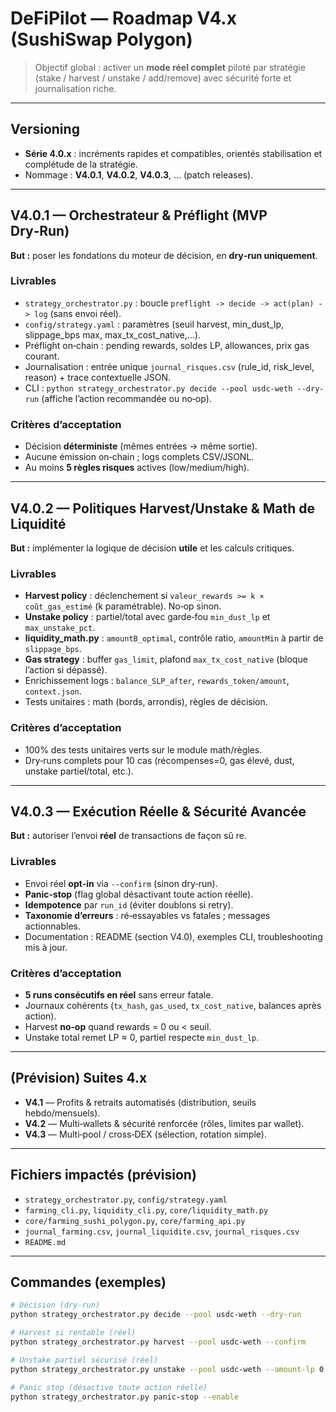 # DeFiPilot — Roadmap V4.x (SushiSwap Polygon)

> Objectif global : activer un **mode réel complet** piloté par stratégie (stake / harvest / unstake / add/remove) avec sécurité forte et journalisation riche.

---

## Versioning

* **Série 4.0.x** : incréments rapides et compatibles, orientés stabilisation et complétude de la stratégie.
* Nommage : **V4.0.1**, **V4.0.2**, **V4.0.3**, … (patch releases).

---

## V4.0.1 — Orchestrateur & Préflight (MVP Dry‑Run)

**But :** poser les fondations du moteur de décision, en **dry‑run uniquement**.

### Livrables

* `strategy_orchestrator.py` : boucle `preflight -> decide -> act(plan) -> log` (sans envoi réel).
* `config/strategy.yaml` : paramètres (seuil harvest, min_dust_lp, slippage_bps max, max_tx_cost_native,…).
* Préflight on‑chain : pending rewards, soldes LP, allowances, prix gas courant.
* Journalisation : entrée unique `journal_risques.csv` (rule_id, risk_level, reason) + trace contextuelle JSON.
* CLI : `python strategy_orchestrator.py decide --pool usdc-weth --dry-run` (affiche l’action recommandée ou no‑op).

### Critères d’acceptation

* Décision **déterministe** (mêmes entrées → même sortie).
* Aucune émission on‑chain ; logs complets CSV/JSONL.
* Au moins **5 règles risques** actives (low/medium/high).

---

## V4.0.2 — Politiques Harvest/Unstake & Math de Liquidité

**But :** implémenter la logique de décision **utile** et les calculs critiques.

### Livrables

* **Harvest policy** : déclenchement si `valeur_rewards >= k × coût_gas_estimé` (k paramétrable). No‑op sinon.
* **Unstake policy** : partiel/total avec garde‑fou `min_dust_lp` et `max_unstake_pct`.
* **liquidity_math.py** : `amountB_optimal`, contrôle ratio, `amountMin` à partir de `slippage_bps`.
* **Gas strategy** : buffer `gas_limit`, plafond `max_tx_cost_native` (bloque l’action si dépassé).
* Enrichissement logs : `balance_SLP_after`, `rewards_token/amount`, `context.json`.
* Tests unitaires : math (bords, arrondis), règles de décision.

### Critères d’acceptation

* 100% des tests unitaires verts sur le module math/règles.
* Dry‑runs complets pour 10 cas (récompenses=0, gas élevé, dust, unstake partiel/total, etc.).

---

## V4.0.3 — Exécution Réelle & Sécurité Avancée

**But :** autoriser l’envoi **réel** de transactions de façon sû re.

### Livrables

* Envoi réel **opt‑in** via `--confirm` (sinon dry‑run).
* **Panic‑stop** (flag global désactivant toute action réelle).
* **Idempotence** par `run_id` (éviter doublons si retry).
* **Taxonomie d’erreurs** : ré‑essayables vs fatales ; messages actionnables.
* Documentation : README (section V4.0), exemples CLI, troubleshooting mis à jour.

### Critères d’acceptation

* **5 runs consécutifs en réel** sans erreur fatale.
* Journaux cohérents (`tx_hash`, `gas_used`, `tx_cost_native`, balances après action).
* Harvest **no‑op** quand rewards = 0 ou < seuil.
* Unstake total remet LP ≈ 0, partiel respecte `min_dust_lp`.

---

## (Prévision) Suites 4.x

* **V4.1** — Profits & retraits automatisés (distribution, seuils hebdo/mensuels).
* **V4.2** — Multi‑wallets & sécurité renforcée (rôles, limites par wallet).
* **V4.3** — Multi‑pool / cross‑DEX (sélection, rotation simple).

---

## Fichiers impactés (prévision)

* `strategy_orchestrator.py`, `config/strategy.yaml`
* `farming_cli.py`, `liquidity_cli.py`, `core/liquidity_math.py`
* `core/farming_sushi_polygon.py`, `core/farming_api.py`
* `journal_farming.csv`, `journal_liquidite.csv`, `journal_risques.csv`
* `README.md`

---

## Commandes (exemples)

```bash
# Décision (dry‑run)
python strategy_orchestrator.py decide --pool usdc-weth --dry-run

# Harvest si rentable (réel)
python strategy_orchestrator.py harvest --pool usdc-weth --confirm

# Unstake partiel sécurisé (réel)
python strategy_orchestrator.py unstake --pool usdc-weth --amount-lp 0.1 --confirm

# Panic stop (désactive toute action réelle)
python strategy_orchestrator.py panic-stop --enable
```

